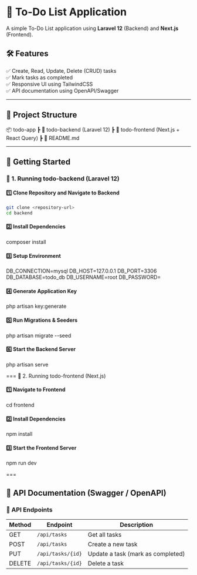 # 📌 To-Do List Application

A simple To-Do List application using **Laravel 12** (Backend) and **Next.js** (Frontend).

## 🛠 Features
✅ Create, Read, Update, Delete (CRUD) tasks  
✅ Mark tasks as completed  
✅ Responsive UI using TailwindCSS  
✅ API documentation using OpenAPI/Swagger  

---

## 📂 Project Structure
📦 todo-app 
    ┣ 📂 todo-backend (Laravel 12) 
    ┣ 📂 todo-frontend (Next.js + React Query) 
    ┣ 📜 README.md


---

## 🚀 Getting Started

### 🔹 1. Running todo-backend (Laravel 12)
#### 1️⃣ Clone Repository and Navigate to Backend
```sh
git clone <repository-url>
cd backend
```
#### 2️⃣ Install Dependencies
composer install

#### 3️⃣ Setup Environment
DB_CONNECTION=mysql
DB_HOST=127.0.0.1
DB_PORT=3306
DB_DATABASE=todo_db
DB_USERNAME=root
DB_PASSWORD=

#### 4️⃣ Generate Application Key

php artisan key:generate

#### 5️⃣ Run Migrations & Seeders
php artisan migrate --seed

#### 6️⃣ Start the Backend Server
php artisan serve

===
🔹 2. Running todo-frontend (Next.js)

#### 1️⃣ Navigate to Frontend
cd frontend

#### 2️⃣ Install Dependencies
npm install

#### 3️⃣ Start the Frontend Server
npm run dev

===
## 📜 API Documentation (Swagger / OpenAPI)
### 📝 API Endpoints
| Method | Endpoint         | Description                        |
|--------|-----------------|------------------------------------|
| GET    | `/api/tasks`     | Get all tasks                     |
| POST   | `/api/tasks`     | Create a new task                 |
| PUT    | `/api/tasks/{id}` | Update a task (mark as completed) |
| DELETE | `/api/tasks/{id}` | Delete a task                     |
